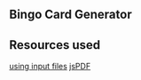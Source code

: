 ## Bingo Card Generator



## Resources used
[using input files](https://developer.mozilla.org/en-US/docs/Web/API/File/Using_files_from_web_applications)
[jsPDF](https://github.com/parallax/jsPDF)
